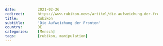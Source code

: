```yaml
---
date:          2021-02-26
redirect:      https://www.rubikon.news/artikel/die-aufweichung-der-fronten
title:         Rubikon
subtitle:      'Die Aufweichung der Fronten'
country:       DE
categories:    [Mensch]
tags:          [rubikon, manipulation]
---
```


